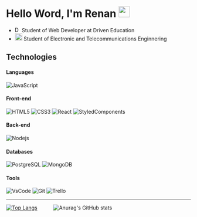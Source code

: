 # Hello Word, I'm Renan <img src="https://github.com/TheDudeThatCode/TheDudeThatCode/blob/master/Assets/Hi.gif" width="30px">

- <a href='https://www.driven.com.br/' target="_blank"><img width='15px' src='https://www.driven.com.br/wp-content/uploads/2021/07/logo-footer.svg' alt="Driven Education" /></a>  Student of Web Developer at Driven Education
- <a href="https://www.unesp.br/" target="_blank"><img width="20px" src="https://encrypted-tbn0.gstatic.com/images?q=tbn:ANd9GcT27CPp10OH3vansfCgHW3qay-5wP5KQGkNIGIb5ZBt4Uv9nhNeyBas4UNulcpIbBIzhAw&usqp=CAU"/></a> Student of Electronic and Telecommunications Enginnering


## Technologies

#### Languages
![JavaScript](https://img.shields.io/badge/-JavaScript-black?style=for-the-badge&logo=javascript)

#### Front-end
![HTML5](https://img.shields.io/badge/-HTML5-E34F26?style=for-the-badge&logo=html5&logoColor=white)
![CSS3](https://img.shields.io/badge/-CSS3-1572B6?style=for-the-badge&logo=css3)
![React](https://img.shields.io/badge/-React-black?style=for-the-badge&logo=react)
![StyledComponents](https://img.shields.io/badge/styled_components-3E3E3E?style=for-the-badge&logo=styled-components)

#### Back-end
![Nodejs](https://img.shields.io/badge/-Nodejs-90C540?style=for-the-badge&logo=Node.js&logoColor=white)

#### Databases

![PostgreSQL](https://img.shields.io/badge/-PostgreSQL-336791?style=for-the-badge&logo=postgresql&logoColor=white)
![MongoDB](https://img.shields.io/badge/-MongoDB-146148?style=for-the-badge&logo=mongodb&logoColor=white)

#### Tools

![VsCode](https://img.shields.io/badge/vs_code-0078D4?style=for-the-badge&logo=visual%20studio%20code&logoColor=white)
![Git](https://img.shields.io/badge/git-red?style=for-the-badge&logo=git&logoColor=white)
![Trello](https://img.shields.io/badge/trello-1F6AA7?style=for-the-badge&logo=trello&logoColor=white)

---
  
[![Top Langs](https://github-readme-stats.vercel.app/api/top-langs/?username=rerenan&theme=radical&layout=compact)](https://github.com/anuraghazra/github-readme-stats)&nbsp;&nbsp;&nbsp;&nbsp;&nbsp;&nbsp;&nbsp;&nbsp;&nbsp;&nbsp;
![Anurag's GitHub stats](https://github-readme-stats.vercel.app/api?username=rerenan&show_icons=true&theme=radical) 
